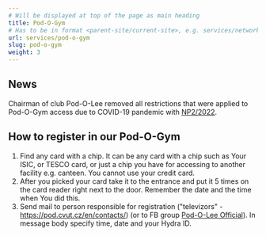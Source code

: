 ```yaml
---
# Will be displayed at top of the page as main heading
title: Pod-O-Gym
# Has to be in format <parent-site/current-site>, e.g. services/network (notice missing slash at the beginning)
url: services/pod-o-gym
slug: pod-o-gym
weight: 3
---
```


## News

Chairman of club Pod-O-Lee removed all restrictions that were applied to Pod-O-Gym access due to COVID-19 pandemic with [NP2/2022](https://wiki.pod.cvut.cz/_media/legislativa/narizeni-predsedy-np-2-2022.pdf).

## How to register in our Pod-O-Gym

1. Find any card with a chip. It can be any card with a chip such as Your ISIC, or TESCO card, or just a chip you have for accessing to another facility e.g. canteen. You cannot use your credit card.
2. After you picked your card take it to the entrance and put it 5 times on the card reader right next to the door. Remember the date and the time when You did this.
3. Send mail to person responsible for registration ("televizors" - <https://pod.cvut.cz/en/contacts/>) (or to FB group [Pod-O-Lee Official](https://www.facebook.com/groups/klub.Podolee)). In message body specify time, date and your Hydra ID.
